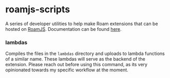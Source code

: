 # roamjs-scripts
    
A series of developer utilities to help make Roam extensions that can be hosted on [RoamJS](https://roamjs.com). Documentation can be found [here](https://developer.roamjs.com/roamjs-scripts/roamjs-scripts).

### lambdas

Compiles the files in the `lambdas` directory and uploads to lambda functions of a similar name. These lambdas will serve as the backend of the extension. Please reach out before using this command, as its very opinionated towards my specific workflow at the moment.
